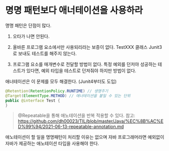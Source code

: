 # 명명 패턴보다 애너테이션을 사용하라

명명 패턴은 단점이 많다.

1. 오타가 나면 안된다.

2. 올바른 프로그램 요소에서만 사용되리라는 보증이 없다. TestXXX 클래스 Junit3로 보내도 테스트를 해주지 않는다.

3. 프로그램 요소를 매개변수로 전달할 방법이 없다. 특정 예외를 던저야 성공하는 테스트가 있다면, 예외 타입을 테스트로 던져줘야 하지만 방법이 없다.

애너테이션은 이 문제를 모두 해결한다. (Junit4부터도 도입)

```java
@Retention(RetentionPolicy.RUNTIME) // 생명주기
@Target(ElementType.METHOD) // 애너테이션을 붙일 수 있는 단위
public @interface Test {
}
```

> @Repeatable을 통해 애노테이션을 반복 적용할 수 있다.
> 참고: https://github.com/dh00023/TIL/blob/master/Java/%EC%8B%AC%ED%99%94/2021-06-13-repeatable-annotation.md

애노테이션이 할 일을 명명패턴이 처리할 이유는 없으며 자바 프로그래머라면 예외없이 자바가 제공하는 애노테이션 타입을 사용해야 한다.
